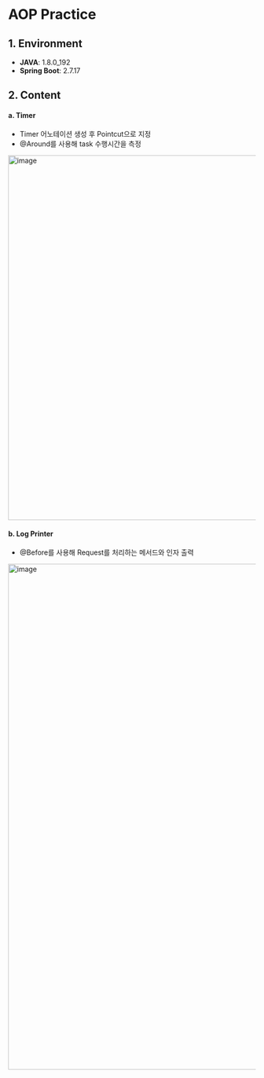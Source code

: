 # AOP Practice
## 1. Environment
* **JAVA**: 1.8.0_192
* **Spring Boot**: 2.7.17

## 2. Content
#### a. Timer  
* Timer 어노테이션 생성 후 Pointcut으로 지정  
* @Around를 사용해 task 수행시간을 측정  
<img width="743" alt="image" src="https://github.com/songahh/aopPractice/assets/77879519/5fa1871a-c32d-4e4d-ad17-a4748f416666">


#### b. Log Printer
* @Before를 사용해 Request를 처리하는 메서드와 인자 출력  
<img width="1030" alt="image" src="https://github.com/songahh/aopPractice/assets/77879519/942cb176-c3fb-4db8-af02-8735e3a76d76">

